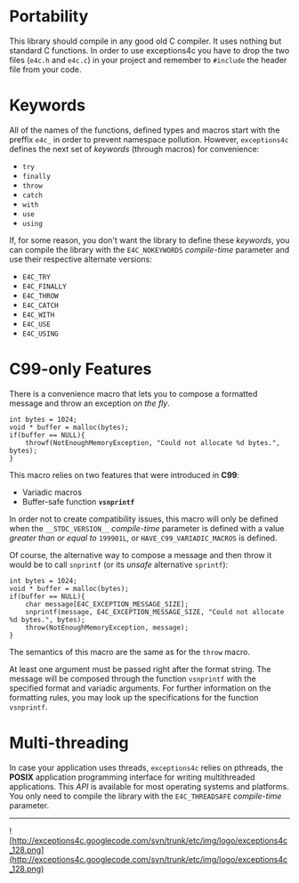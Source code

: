 # Portability #

This library should compile in any good old C compiler. It uses nothing but standard C functions. In order to use exceptions4c you have to drop the two files (`e4c.h` and `e4c.c`) in your project and remember to `#include` the header file from your code.

# Keywords #

All of the names of the functions, defined types and macros start with the preffix `e4c_` in order to prevent namespace pollution. However, `exceptions4c` defines the next set of _keywords_ (through macros) for convenience:

  * `try`
  * `finally`
  * `throw`
  * `catch`
  * `with`
  * `use`
  * `using`

If, for some reason, you don't want the library to define these _keywords_, you can compile the library with the `E4C_NOKEYWORDS` _compile-time_ parameter and use their respective alternate versions:

  * `E4C_TRY`
  * `E4C_FINALLY`
  * `E4C_THROW`
  * `E4C_CATCH`
  * `E4C_WITH`
  * `E4C_USE`
  * `E4C_USING`

# C99-only Features #

There is a convenience macro that lets you to compose a formatted message and throw an exception _on the fly_.

```
int bytes = 1024;
void * buffer = malloc(bytes);
if(buffer == NULL){
    throwf(NotEnoughMemoryException, "Could not allocate %d bytes.", bytes);
}
```

This macro relies on two features that were introduced in **C99**:

  * Variadic macros
  * Buffer-safe function **`vsnprintf`**

In order not to create compatibility issues, this macro will only be defined when the `__STDC_VERSION__` _compile-time_ parameter is defined with a value _greater than or equal to_ `199901L`, or `HAVE_C99_VARIADIC_MACROS` is defined.

Of course, the alternative way to compose a message and then throw it would be to call `snprintf` (or its _unsafe_ alternative `sprintf`):

```
int bytes = 1024;
void * buffer = malloc(bytes);
if(buffer == NULL){
    char message[E4C_EXCEPTION_MESSAGE_SIZE];
    snprintf(message, E4C_EXCEPTION_MESSAGE_SIZE, "Could not allocate %d bytes.", bytes);
    throw(NotEnoughMemoryException, message);
}
```

The semantics of this macro are the same as for the `throw` macro.

At least one argument must be passed right after the format string. The message will be composed through the function `vsnprintf` with the specified format and variadic arguments. For further information on the formatting rules, you may look up the specifications for the function `vsnprintf`.

# Multi-threading #

In case your application uses threads, `exceptions4c` relies on pthreads, the **POSIX** application programming interface for writing multithreaded applications. This _API_ is available for most operating systems and platforms. You only need to compile the library with the `E4C_THREADSAFE` _compile-time_ parameter.


---


![http://exceptions4c.googlecode.com/svn/trunk/etc/img/logo/exceptions4c_128.png](http://exceptions4c.googlecode.com/svn/trunk/etc/img/logo/exceptions4c_128.png)